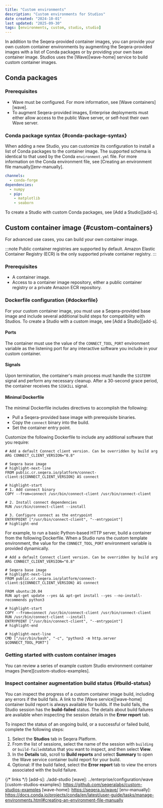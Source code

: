 ```yaml
---
title: "Custom environments"
description: "Custom environments for Studios"
date created: "2024-10-01"
last updated: "2025-09-30"
tags: [environments, custom, studio, studio]
---
```


In addition to the Seqera-provided container images, you can provide your own custom container environments by augmenting the Seqera-provided images with a list of Conda packages or by providing your own base container image. Studios uses the [Wave][wave-home] service to build custom container images.

## Conda packages

### Prerequisites

- Wave must be configured. For more information, see [Wave containers][wave].
- To augment Seqera-provided images, Enterprise deployments must either allow access to the public Wave server, or self-host their own Wave server.

### Conda package syntax {#conda-package-syntax}

When adding a new Studio, you can customize its configuration to install a list of Conda packages to the container image. The supported schema is identical to that used by the Conda `environment.yml` file. For more information on the Conda environment file, see [Creating an environment file manually][env-manually].

```yaml title="Example environment.yml file"
channels:
  - conda-forge
dependencies:
  - numpy
  - pip:
    - matplotlib
    - seaborn
```

To create a Studio with custom Conda packages, see [Add a Studio][add-s].

## Custom container image {#custom-containers}

For advanced use cases, you can build your own container image.

:::note
Public container registries are supported by default. Amazon Elastic Container Registry (ECR) is the only supported private container registry.
:::

### Prerequisites

- A container image.
- Access to a container image repository, either a public container registry or a private Amazon ECR repository.

### Dockerfile configuration {#dockerfile}

For your custom container image, you must use a Seqera-provided base image and include several additional build steps for compatibility with Studios. To create a Studio with a custom image, see [Add a Studio][add-s].

#### Ports

The container must use the value of the `CONNECT_TOOL_PORT` environment variable as the listening port for any interactive software you include in your custom container.

#### Signals

Upon termination, the container's main process must handle the `SIGTERM` signal and perform any necessary cleanup. After a 30-second grace period, the container receives the `SIGKILL` signal.

#### Minimal Dockerfile

The minimal Dockerfile includes directives to accomplish the following:

- Pull a Seqera-provided base image with prerequisite binaries.
- Copy the `connect` binary into the build.
- Set the container entry point.

Customize the following Dockerfile to include any additional software that you require:

```docker title="Minimal Dockerfile"
# Add a default Connect client version. Can be overridden by build arg
ARG CONNECT_CLIENT_VERSION="0.8"

# Seqera base image
# highlight-next-line
FROM public.cr.seqera.io/platform/connect-client:${CONNECT_CLIENT_VERSION} AS connect

# highlight-start
# 1. Add connect binary
COPY --from=connect /usr/bin/connect-client /usr/bin/connect-client

# 2. Install connect dependencies
RUN /usr/bin/connect-client --install

# 3. Configure connect as the entrypoint
ENTRYPOINT ["/usr/bin/connect-client", "--entrypoint"]
# highlight-end
```

For example, to run a basic Python-based HTTP server, build a container from the following Dockerfile. When a Studio runs the custom template environment, the value for the `CONNECT_TOOL_PORT` environment variable is provided dynamically.

```docker title="Example Dockerfile with Python HTTP server"
# Add a default Connect client version. Can be overridden by build arg
ARG CONNECT_CLIENT_VERSION="0.8"

# Seqera base image
# highlight-next-line
FROM public.cr.seqera.io/platform/connect-client:${CONNECT_CLIENT_VERSION} AS connect

FROM ubuntu:20.04
RUN apt-get update --yes && apt-get install --yes --no-install-recommends python3

# highlight-start
COPY --from=connect /usr/bin/connect-client /usr/bin/connect-client
RUN /usr/bin/connect-client --install
ENTRYPOINT ["/usr/bin/connect-client", "--entrypoint"]
# highlight-end

# highlight-next-line
CMD ["/usr/bin/bash", "-c", "python3 -m http.server $CONNECT_TOOL_PORT"]
```
### Getting started with custom container images

You can review a series of example custom Studio environment container images [here][custom-studios-examples].

### Inspect container augmentation build status {#build-status}

You can inspect the progress of a custom container image build, including any errors if the build fails. A link to the [Wave service][wave-home] container build report is always available for builds. If the build fails, the Studio session has the **build-failed** status. The details about build failures are available when inspecting the session details in the **Error report** tab.

To inspect the status of an ongoing build, or a successful or failed build, complete the following steps:

1. Select the **Studios** tab in Seqera Platform.
1. From the list of sessions, select the name of the session with `building` or `build-failed`status that you want to inspect, and then select **View**.
1. In the **Details** tab, scroll to **Build reports** and select **Summary** to open the Wave service container build report for your build.
1. Optional: If the build failed, select the **Error report** tab to view the errors associated with the build failure.


{/* links */}
[add-s]: ./add-studio
[wave]: ../enterprise/configuration/wave
[custom-studios-examples]: https://github.com/seqeralabs/custom-studios-examples
[wave-home]: https://seqera.io/wave/
[env-manually]: https://docs.conda.io/projects/conda/en/latest/user-guide/tasks/manage-environments.html#creating-an-environment-file-manually
